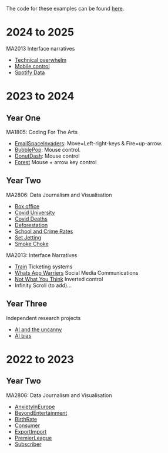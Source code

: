 The code for these examples can be found [here](https://github.com/anthillsocial/example-student-projects).

# 2024 to 2025
MA2013 Interface narratives

- [Technical overwhelm](2024-25/MA2013-ElizabethClaridge/index.html)
- [Mobile control](2024-25/MA2013-mobile-control-MarkTaylorChacksfield/index.html)
- [Spotify Data](MA2013-2024-Christina-Barmaksezian-SpotifyData/index2.html)


# 2023 to 2024 

## Year One

MA1805: Coding For The Arts                                            

- [EmailSpaceInvaders](2023-24/Y1-MA1805-2024-EmailSpaceInvaders): Move=Left-right-keys & Fire=up-arrow.                              
- [BubblePop](2023-24/Y1-MA1805-2024-BubblePop): Mouse control.                                               
- [DonutDash](2023-24/Y1-MA1805-2024-DonutDash): Mouse control
- [Forest](2023-24/Y1-MA1805-2024-Forrest) Mouse + arrow key control

## Year Two

MA2806: Data Journalism and Visualisation

- [Box office](2023-24/Y2-MA2806-Box-Office)
- [Covid University](2023-24/Y2-MA2806-COVID-University)
- [Covid Deaths](2023-24/Y2-MA2806-CovidDeaths)
- [Deforestation](2023-24/Y2-MA2806-deforestation)
- [School and Crime Rates](2023-24/Y2-MA2806-School-and-Crime-Rates)
- [Set Jetting](2023-24/Y2-MA2806-Set-Jetting)
- [Smoke Choke](2023-24/Y2-MA2806-SmokeChoke)

MA2013: Interface Narratives

- [Train](2023-24/Y2-MA2013-2024-Train) Ticketing systems
- [Whats App Warriers](2023-24/Y2-MA2013-2024-WhatsAppWarriers) Social Media Communications
- [Not What You Think](2023-24/Y2-MA2013-2024-NotWhatYouThink) Inverted control 
- Infinity Scroll (to add)...

## Year Three
Independent research projects

- [AI and the uncanny](2023-24/Y3-MA3017-2024-Praxis-Uncanny-AI)
- [AI bias](2023-24/Y3-MA3801-2024-AdvancedDigital-AI-bias)

# 2022 to 2023 

## Year Two

MA2806: Data Journalism and Visualisation

- [AnxietyInEurope](2023-24/2022-23/Y2-MA2806-AnxietyInEurope)
- [BeyondEntertainment](2023-24/2022-23/Y2-MA2806-BeyondEntertainment)
- [BirthRate](2023-24/2022-23/Y2-MA2806-BirthRate)
- [Consumer](2023-24/2022-23/Y2-MA2806-Consumer)
- [ExportImport](2023-24/2022-23/Y2-MA2806-ExportImport)
- [PremierLeague](2023-24/2022-23/Y2-MA2806-PremierLeague)
- [Subscriber](2023-24/2022-23/Y2-MA2806-Subscriber)